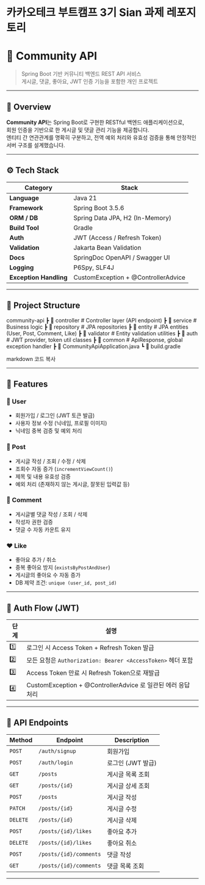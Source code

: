 # 카카오테크 부트캠프 3기 Sian 과제 레포지토리
# 🏡 Community API

> Spring Boot 기반 커뮤니티 백엔드 REST API 서비스  
> 게시글, 댓글, 좋아요, JWT 인증 기능을 포함한 개인 프로젝트

---

## 📘 Overview

**Community API**는 Spring Boot로 구현한 RESTful 백엔드 애플리케이션으로,  
회원 인증을 기반으로 한 게시글 및 댓글 관리 기능을 제공합니다.  
엔티티 간 연관관계를 명확히 구분하고, 전역 예외 처리와 유효성 검증을 통해 안정적인 서버 구조를 설계했습니다.

---

## ⚙️ Tech Stack

| Category | Stack |
|-----------|--------|
| **Language** | Java 21 |
| **Framework** | Spring Boot 3.5.6 |
| **ORM / DB** | Spring Data JPA, H2 (In-Memory) |
| **Build Tool** | Gradle |
| **Auth** | JWT (Access / Refresh Token) |
| **Validation** | Jakarta Bean Validation |
| **Docs** | SpringDoc OpenAPI / Swagger UI |
| **Logging** | P6Spy, SLF4J |
| **Exception Handling** | CustomException + @ControllerAdvice |

---

## 📁 Project Structure

community-api
┣ 📂 controller # Controller layer (API endpoint)
┣ 📂 service # Business logic
┣ 📂 repository # JPA repositories
┣ 📂 entity # JPA entities (User, Post, Comment, Like)
┣ 📂 validator # Entity validation utilities
┣ 📂 auth # JWT provider, token util classes
┣ 📂 common # ApiResponse, global exception handler
┣ 📜 CommunityApiApplication.java
┗ 📜 build.gradle

markdown
코드 복사

---

## 🧩 Features

### 👤 User
- 회원가입 / 로그인 (JWT 토큰 발급)
- 사용자 정보 수정 (닉네임, 프로필 이미지)
- 닉네임 중복 검증 및 예외 처리

### 📝 Post
- 게시글 작성 / 조회 / 수정 / 삭제
- 조회수 자동 증가 (`incrementViewCount()`)
- 제목 및 내용 유효성 검증
- 예외 처리 (존재하지 않는 게시글, 잘못된 입력값 등)

### 💬 Comment
- 게시글별 댓글 작성 / 조회 / 삭제
- 작성자 권한 검증
- 댓글 수 자동 카운트 유지

### ❤️ Like
- 좋아요 추가 / 취소
- 중복 좋아요 방지 (`existsByPostAndUser`)
- 게시글의 좋아요 수 자동 증가
- DB 제약 조건: `unique (user_id, post_id)`

---

## 🔐 Auth Flow (JWT)

| 단계 | 설명 |
|------|------|
| 1️⃣ | 로그인 시 Access Token + Refresh Token 발급 |
| 2️⃣ | 모든 요청은 `Authorization: Bearer <AccessToken>` 헤더 포함 |
| 3️⃣ | Access Token 만료 시 Refresh Token으로 재발급 |
| 4️⃣ | CustomException + @ControllerAdvice 로 일관된 에러 응답 처리 |

---

## 🧪 API Endpoints

| Method | Endpoint | Description |
|--------|-----------|-------------|
| `POST` | `/auth/signup` | 회원가입 |
| `POST` | `/auth/login` | 로그인 (JWT 발급) |
| `GET` | `/posts` | 게시글 목록 조회 |
| `GET` | `/posts/{id}` | 게시글 상세 조회 |
| `POST` | `/posts` | 게시글 작성 |
| `PATCH` | `/posts/{id}` | 게시글 수정 |
| `DELETE` | `/posts/{id}` | 게시글 삭제 |
| `POST` | `/posts/{id}/likes` | 좋아요 추가 |
| `DELETE` | `/posts/{id}/likes` | 좋아요 취소 |
| `POST` | `/posts/{id}/comments` | 댓글 작성 |
| `GET` | `/posts/{id}/comments` | 댓글 목록 조회 |

---
